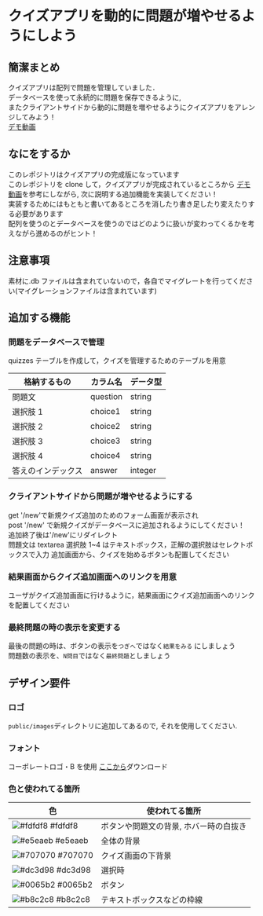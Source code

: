 # クイズアプリを動的に問題が増やせるようにしよう

## 簡潔まとめ

クイズアプリは配列で問題を管理していました．  
データベースを使って永続的に問題を保存できるように,  
またクライアントサイドから動的に問題を増やせるようにクイズアプリをアレンジしてみよう！  
[デモ動画](quiz_demo.mov)

## なにをするか

このレポジトリはクイズアプリの完成版になっています  
このレポジトリを clone して，クイズアプリが完成されているところから
[デモ動画](quiz_demo.mov)を参考にしながら, 次に説明する追加機能を実装してください！  
実装するためにはもともと書いてあるところを消したり書き足したり変えたりする必要があります  
配列を使うのとデータベースを使うのではどのように扱いが変わってくるかを考えながら進めるのがヒント！

## 注意事項

素材に.db ファイルは含まれていないので，各自でマイグレートを行ってください(マイグレーションファイルは含まれています)

## 追加する機能

### 問題をデータベースで管理

quizzes テーブルを作成して，クイズを管理するためのテーブルを用意

| 格納するもの       | カラム名 | データ型 |
| ------------------ | -------- | -------- |
| 問題文             | question | string   |
| 選択肢 1           | choice1  | string   |
| 選択肢 2           | choice2  | string   |
| 選択肢 3           | choice3  | string   |
| 選択肢 4           | choice4  | string   |
| 答えのインデックス | answer   | integer  |

### クライアントサイドから問題が増やせるようにする

get '/new'で新規クイズ追加のためのフォーム画面が表示され  
post '/new' で新規クイズがデータベースに追加されるようにしてください！  
追加終了後は'/new'にリダイレクト  
問題文は textarea 選択肢 1~4 はテキストボックス，正解の選択肢はセレクトボックスで入力
追加画面から、クイズを始めるボタンも配置してください

### 結果画面からクイズ追加画面へのリンクを用意

ユーザがクイズ追加画面に行けるように，結果画面にクイズ追加画面へのリンクを配置してください

### 最終問題の時の表示を変更する

最後の問題の時は、ボタンの表示を`つぎへ`ではなく`結果をみる` にしましょう  
問題数の表示を、`N問目`ではなく`最終問題`としましょう

## デザイン要件

### ロゴ

`public/images`ディレクトリに追加してあるので, それを使用してください.

### フォント

コーポレートロゴ・B を使用
[ここから](https://logotype.jp/corporate-logo-font-dl.html)ダウンロード

### 色と使われてる箇所

| 色                                                                       | 使われてる箇所                         |
| ------------------------------------------------------------------------ | -------------------------------------- |
| ![#fdfdf8](https://via.placeholder.com/15/fdfdf8/000000?text=+) #fdfdf8  | ボタンや問題文の背景, ホバー時の白抜き |
| ![#e5eaeb ](https://via.placeholder.com/15/e5eaeb/000000?text=+) #e5eaeb | 全体の背景                             |
| ![#707070](https://via.placeholder.com/15/707070/000000?text=+) #707070  | クイズ画面の下背景                     |
| ![#dc3d98](https://via.placeholder.com/15/dc3d98/000000?text=+) #dc3d98  | 選択時                                 |
| ![#0065b2](https://via.placeholder.com/15/0065b2/000000?text=+) #0065b2  | ボタン                                 |
| ![#b8c2c8](https://via.placeholder.com/15/b8c2c8/000000?text=+) #b8c2c8  | テキストボックスなどの枠線             |
